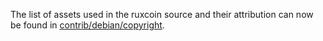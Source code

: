 The list of assets used in the ruxcoin source and their attribution can now be found in [contrib/debian/copyright](../contrib/debian/copyright).
